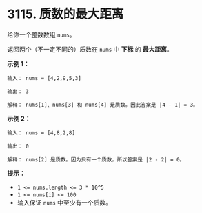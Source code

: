 # 3115. 质数的最大距离

给你一个整数数组 `nums`。

返回两个（不一定不同的）质数在 `nums` 中 **下标** 的 **最大距离**。

**示例 1：**

```()
输入： nums = [4,2,9,5,3]

输出： 3

解释： nums[1]、nums[3] 和 nums[4] 是质数。因此答案是 |4 - 1| = 3。
```

**示例 2：**

```()
输入： nums = [4,8,2,8]

输出： 0

解释： nums[2] 是质数。因为只有一个质数，所以答案是 |2 - 2| = 0。
```

**提示：**

- `1 <= nums.length <= 3 * 10^5`
- `1 <= nums[i] <= 100`
- 输入保证 `nums` 中至少有一个质数。
